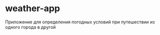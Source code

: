 # weather-app
Приложение для определения погодных условий при путешествии из одного города в другой
